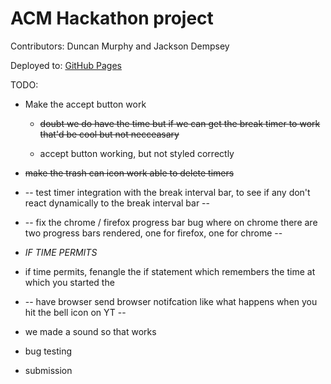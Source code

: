 # ACM Hackathon project

Contributors: Duncan Murphy and Jackson Dempsey

Deployed to: [GitHub Pages](https://widumu.github.io/ACM-Hackathon/)

TODO:

* Make the accept button work
   * ~~doubt we do have the time but if we can get the break timer to work that'd be cool but not necceasary~~

   * accept button working, but not styled correctly

* ~~make the trash can icon work able to delete timers~~

 * -- test timer integration with the break interval bar, to see if any don't react dynamically to the break interval bar --

 * -- fix the chrome / firefox progress bar  bug where on chrome there are two progress bars rendered, one for firefox, one for chrome --

* *IF TIME PERMITS*

 * if time permits, fenangle the if statement which remembers the time at which you started the 

  * --  have browser send browser notifcation like what happens when you hit the bell icon on YT --
   * we made a sound so that works


 
 * bug testing

 * submission